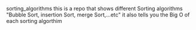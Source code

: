 sorting_algorithms
this is a repo that shows different Sorting algorithms "Bubble Sort, insertion Sort, merge Sort,...etc"
it also tells you the Big O of each sorting algorthim 
